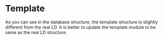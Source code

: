 # Template

As you can see in the database structure, the template structure is slightly different from the real LD. It is better to update the template module to be same as the real LD structure.
